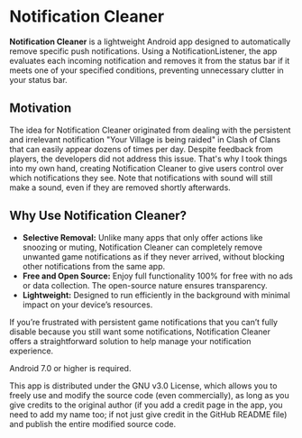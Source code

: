 <h1>Notification Cleaner</h1>

<p><strong>Notification Cleaner</strong> is a lightweight Android app designed to automatically remove specific push notifications. Using a NotificationListener, the app evaluates each incoming notification and removes it from the status bar if it meets one of your specified conditions, preventing unnecessary clutter in your status bar.</p>

<h2>Motivation</h2>

<p>The idea for Notification Cleaner originated from dealing with the persistent and irrelevant notification "Your Village is being raided" in Clash of Clans that can easily appear dozens of times per day. Despite feedback from players, the developers did not address this issue. That's why I took things into my own hand, creating Notification Cleaner to give users control over which notifications they see. Note that notifications with sound will still make a sound, even if they are removed shortly afterwards.</p>

<h2>Why Use Notification Cleaner?</h2>

<ul>
    <li><strong>Selective Removal:</strong> Unlike many apps that only offer actions like snoozing or muting, Notification Cleaner can completely remove unwanted game notifications as if they never arrived, without blocking other notifications from the same app.</li>
    <li><strong>Free and Open Source:</strong> Enjoy full functionality 100% for free with no ads or data collection. The open-source nature ensures transparency.</li>
    <li><strong>Lightweight:</strong> Designed to run efficiently in the background with minimal impact on your device’s resources.</li>
</ul>

<p>If you’re frustrated with persistent game notifications that you can’t fully disable because you still want some notifications, Notification Cleaner offers a straightforward solution to help manage your notification experience.</p>

<p>Android 7.0 or higher is required.</p>

This app is distributed under the GNU v3.0 License, which allows you to freely use and modify the source code (even commercially), as long as you give credits to the original author (if you add a credit page in the app, you need to add my name too; if not just give credit in the GitHub README file) and publish the entire modified source code.
